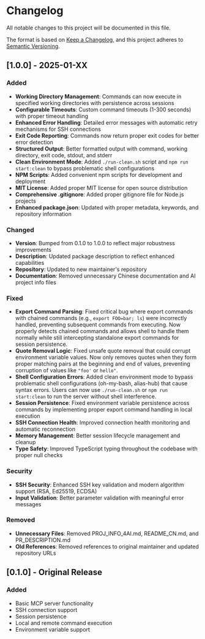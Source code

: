 # Changelog

All notable changes to this project will be documented in this file.

The format is based on [Keep a Changelog](https://keepachangelog.com/en/1.0.0/),
and this project adheres to [Semantic Versioning](https://semver.org/spec/v2.0.0.html).

## [1.0.0] - 2025-01-XX

### Added
- **Working Directory Management**: Commands can now execute in specified working directories with persistence across sessions
- **Configurable Timeouts**: Custom command timeouts (1-300 seconds) with proper timeout handling
- **Enhanced Error Handling**: Detailed error messages with automatic retry mechanisms for SSH connections
- **Exit Code Reporting**: Commands now return proper exit codes for better error detection
- **Structured Output**: Better formatted output with command, working directory, exit code, stdout, and stderr
- **Clean Environment Mode**: Added `./run-clean.sh` script and `npm run start:clean` to bypass problematic shell configurations
- **NPM Scripts**: Added convenient npm scripts for development and deployment
- **MIT License**: Added proper MIT license for open source distribution
- **Comprehensive .gitignore**: Added proper gitignore file for Node.js projects
- **Enhanced package.json**: Updated with proper metadata, keywords, and repository information

### Changed
- **Version**: Bumped from 0.1.0 to 1.0.0 to reflect major robustness improvements
- **Description**: Updated package description to reflect enhanced capabilities
- **Repository**: Updated to new maintainer's repository
- **Documentation**: Removed unnecessary Chinese documentation and AI project info files

### Fixed
- **Export Command Parsing**: Fixed critical bug where export commands with chained commands (e.g., `export FOO=bar; ls`) were incorrectly handled, preventing subsequent commands from executing. Now properly detects chained commands and allows shell to handle them normally while still intercepting standalone export commands for session persistence.
- **Quote Removal Logic**: Fixed unsafe quote removal that could corrupt environment variable values. Now only removes quotes when they form proper matching pairs at the beginning and end of values, preventing corruption of values like `"foo'` or `hello"`.
- **Shell Configuration Errors**: Added clean environment mode to bypass problematic shell configurations (oh-my-bash, alias-hub) that cause syntax errors. Users can now use `./run-clean.sh` or `npm run start:clean` to run the server without shell interference.
- **Session Persistence**: Fixed environment variable persistence across commands by implementing proper export command handling in local execution
- **SSH Connection Health**: Improved connection health monitoring and automatic reconnection
- **Memory Management**: Better session lifecycle management and cleanup
- **Type Safety**: Improved TypeScript typing throughout the codebase with proper null checks

### Security
- **SSH Security**: Enhanced SSH key validation and modern algorithm support (RSA, Ed25519, ECDSA)
- **Input Validation**: Better parameter validation with meaningful error messages

### Removed
- **Unnecessary Files**: Removed PROJ_INFO_4AI.md, README_CN.md, and PR_DESCRIPTION.md
- **Old References**: Removed references to original maintainer and updated repository URLs

## [0.1.0] - Original Release

### Added
- Basic MCP server functionality
- SSH connection support
- Session persistence
- Local and remote command execution
- Environment variable support
